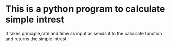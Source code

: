 # This is a python program to calculate simple intrest

It takes principle,rate and time as input as sends it to the calculate function and returns the simple intrest
